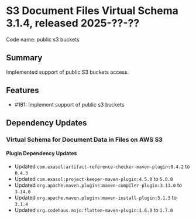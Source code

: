 # S3 Document Files Virtual Schema 3.1.4, released 2025-??-??

Code name: public s3 buckets

## Summary
Implemented support of public S3 buckets access.

## Features

* #181: Implement support of public s3 buckets

## Dependency Updates

### Virtual Schema for Document Data in Files on AWS S3

#### Plugin Dependency Updates

* Updated `com.exasol:artifact-reference-checker-maven-plugin:0.4.2` to `0.4.3`
* Updated `com.exasol:project-keeper-maven-plugin:4.5.0` to `5.0.0`
* Updated `org.apache.maven.plugins:maven-compiler-plugin:3.13.0` to `3.14.0`
* Updated `org.apache.maven.plugins:maven-install-plugin:3.1.3` to `3.1.4`
* Updated `org.codehaus.mojo:flatten-maven-plugin:1.6.0` to `1.7.0`
